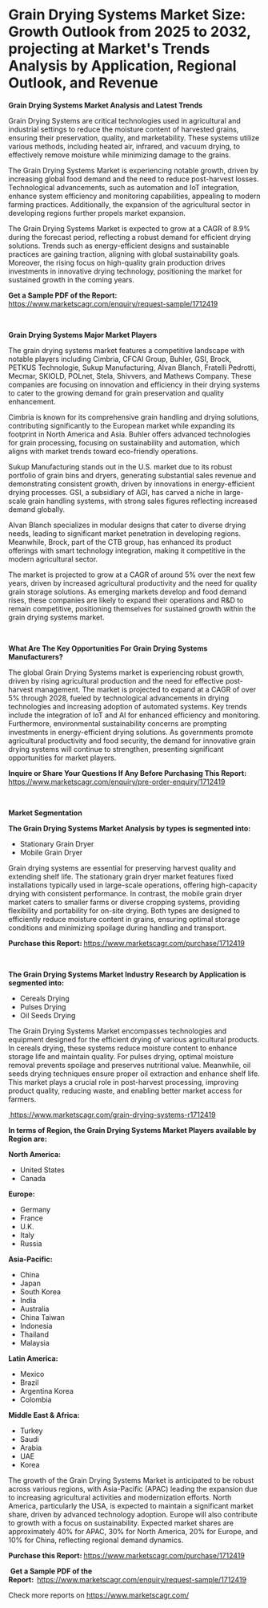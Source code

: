 <p><h1>Grain Drying Systems Market Size: Growth Outlook from 2025 to 2032, projecting at Market's Trends Analysis by Application, Regional Outlook, and Revenue</h1></p><p><strong>Grain Drying Systems Market Analysis and Latest Trends</strong></p>
<p><p>Grain Drying Systems are critical technologies used in agricultural and industrial settings to reduce the moisture content of harvested grains, ensuring their preservation, quality, and marketability. These systems utilize various methods, including heated air, infrared, and vacuum drying, to effectively remove moisture while minimizing damage to the grains. </p><p>The Grain Drying Systems Market is experiencing notable growth, driven by increasing global food demand and the need to reduce post-harvest losses. Technological advancements, such as automation and IoT integration, enhance system efficiency and monitoring capabilities, appealing to modern farming practices. Additionally, the expansion of the agricultural sector in developing regions further propels market expansion.</p><p>The Grain Drying Systems Market is expected to grow at a CAGR of 8.9% during the forecast period, reflecting a robust demand for efficient drying solutions. Trends such as energy-efficient designs and sustainable practices are gaining traction, aligning with global sustainability goals. Moreover, the rising focus on high-quality grain production drives investments in innovative drying technology, positioning the market for sustained growth in the coming years.</p></p>
<p><strong>Get a Sample PDF of the Report:&nbsp;</strong> <a href="https://www.marketscagr.com/enquiry/request-sample/1712419?utm_campaign=1868&utm_medium=2&utm_source=Github&utm_content=ia&utm_term=11012025&utm_id=grain-drying-systems">https://www.marketscagr.com/enquiry/request-sample/1712419</a></p>
<p>&nbsp;</p>
<p><strong>Grain Drying Systems Major Market Players</strong></p>
<p><p>The grain drying systems market features a competitive landscape with notable players including Cimbria, CFCAI Group, Buhler, GSI, Brock, PETKUS Technologie, Sukup Manufacturing, Alvan Blanch, Fratelli Pedrotti, Mecmar, SKIOLD, POLnet, Stela, Shivvers, and Mathews Company. These companies are focusing on innovation and efficiency in their drying systems to cater to the growing demand for grain preservation and quality enhancement.</p><p>Cimbria is known for its comprehensive grain handling and drying solutions, contributing significantly to the European market while expanding its footprint in North America and Asia. Buhler offers advanced technologies for grain processing, focusing on sustainability and automation, which aligns with market trends toward eco-friendly operations.</p><p>Sukup Manufacturing stands out in the U.S. market due to its robust portfolio of grain bins and dryers, generating substantial sales revenue and demonstrating consistent growth, driven by innovations in energy-efficient drying processes. GSI, a subsidiary of AGI, has carved a niche in large-scale grain handling systems, with strong sales figures reflecting increased demand globally.</p><p>Alvan Blanch specializes in modular designs that cater to diverse drying needs, leading to significant market penetration in developing regions. Meanwhile, Brock, part of the CTB group, has enhanced its product offerings with smart technology integration, making it competitive in the modern agricultural sector.</p><p>The market is projected to grow at a CAGR of around 5% over the next few years, driven by increased agricultural productivity and the need for quality grain storage solutions. As emerging markets develop and food demand rises, these companies are likely to expand their operations and R&D to remain competitive, positioning themselves for sustained growth within the grain drying systems market.</p></p>
<p>&nbsp;</p>
<p><strong>What Are The Key Opportunities For Grain Drying Systems Manufacturers?</strong></p>
<p><p>The global Grain Drying Systems market is experiencing robust growth, driven by rising agricultural production and the need for effective post-harvest management. The market is projected to expand at a CAGR of over 5% through 2028, fueled by technological advancements in drying technologies and increasing adoption of automated systems. Key trends include the integration of IoT and AI for enhanced efficiency and monitoring. Furthermore, environmental sustainability concerns are prompting investments in energy-efficient drying solutions. As governments promote agricultural productivity and food security, the demand for innovative grain drying systems will continue to strengthen, presenting significant opportunities for market players.</p></p>
<p><strong>Inquire or Share Your Questions If Any Before Purchasing This Report:</strong> <a href="https://www.marketscagr.com/enquiry/pre-order-enquiry/1712419?utm_campaign=1868&utm_medium=2&utm_source=Github&utm_content=ia&utm_term=11012025&utm_id=grain-drying-systems">https://www.marketscagr.com/enquiry/pre-order-enquiry/1712419</a></p>
<p>&nbsp;</p>
<p><strong>Market Segmentation</strong></p>
<p><strong>The Grain Drying Systems Market Analysis by types is segmented into:</strong></p>
<p><ul><li>Stationary Grain Dryer</li><li>Mobile Grain Dryer</li></ul></p>
<p><p>Grain drying systems are essential for preserving harvest quality and extending shelf life. The stationary grain dryer market features fixed installations typically used in large-scale operations, offering high-capacity drying with consistent performance. In contrast, the mobile grain dryer market caters to smaller farms or diverse cropping systems, providing flexibility and portability for on-site drying. Both types are designed to efficiently reduce moisture content in grains, ensuring optimal storage conditions and minimizing spoilage during handling and transport.</p></p>
<p><strong>Purchase this Report:&nbsp;</strong><a href="https://www.marketscagr.com/purchase/1712419?utm_campaign=1868&utm_medium=2&utm_source=Github&utm_content=ia&utm_term=11012025&utm_id=grain-drying-systems">https://www.marketscagr.com/purchase/1712419</a></p>
<p>&nbsp;</p>
<p><strong>The Grain Drying Systems Market Industry Research by Application is segmented into:</strong></p>
<p><ul><li>Cereals Drying</li><li>Pulses Drying</li><li>Oil Seeds Drying</li></ul></p>
<p><p>The Grain Drying Systems Market encompasses technologies and equipment designed for the efficient drying of various agricultural products. In cereals drying, these systems reduce moisture content to enhance storage life and maintain quality. For pulses drying, optimal moisture removal prevents spoilage and preserves nutritional value. Meanwhile, oil seeds drying techniques ensure proper oil extraction and enhance shelf life. This market plays a crucial role in post-harvest processing, improving product quality, reducing waste, and enabling better market access for farmers.</p></p>
<p><a href="https://www.marketscagr.com/grain-drying-systems-r1712419?utm_campaign=1868&utm_medium=2&utm_source=Github&utm_content=ia&utm_term=11012025&utm_id=grain-drying-systems">&nbsp;https://www.marketscagr.com/grain-drying-systems-r1712419</a></p>
<p><strong>In terms of Region, the Grain Drying Systems Market Players available by Region are:</strong></p>
<p>
    <p> <strong> North America: </strong>
        <ul>
            <li>United States</li>
            <li>Canada</li>
        </ul>
        </p> 
    <p> <strong> Europe: </strong>
        <ul>
            <li>Germany</li>
            <li>France</li>
            <li>U.K.</li>
            <li>Italy</li>
            <li>Russia</li>
        </ul>
        </p> 
    <p> <strong> Asia-Pacific: </strong>
        <ul>
            <li>China</li>
            <li>Japan</li>
            <li>South Korea</li>
            <li>India</li>
            <li>Australia</li>
            <li>China Taiwan</li>
            <li>Indonesia</li>
            <li>Thailand</li>
            <li>Malaysia</li>
        </ul>
        </p> 
    <p> <strong> Latin America: </strong>
        <ul>
            <li>Mexico</li>
            <li>Brazil</li>
            <li>Argentina Korea</li>
            <li>Colombia</li>
        </ul>
        </p> 
    <p> <strong> Middle East & Africa: </strong>
        <ul>
            <li>Turkey</li>
            <li>Saudi</li>
            <li>Arabia</li>
            <li>UAE</li>
            <li>Korea</li>
        </ul>
    </p>
    </p>
<p><p>The growth of the Grain Drying Systems Market is anticipated to be robust across various regions, with Asia-Pacific (APAC) leading the expansion due to increasing agricultural activities and modernization efforts. North America, particularly the USA, is expected to maintain a significant market share, driven by advanced technology adoption. Europe will also contribute to growth with a focus on sustainability. Expected market shares are approximately 40% for APAC, 30% for North America, 20% for Europe, and 10% for China, reflecting regional demand dynamics.</p></p>
<p><strong>Purchase this Report: </strong><a href="https://www.marketscagr.com/purchase/1712419?utm_campaign=1868&utm_medium=2&utm_source=Github&utm_content=ia&utm_term=11012025&utm_id=grain-drying-systems">https://www.marketscagr.com/purchase/1712419</a></p>
<p>&nbsp;<strong>Get a Sample PDF of the Report:&nbsp;&nbsp;</strong><a href="https://www.marketscagr.com/enquiry/request-sample/1712419?utm_campaign=1868&utm_medium=2&utm_source=Github&utm_content=ia&utm_term=11012025&utm_id=grain-drying-systems">https://www.marketscagr.com/enquiry/request-sample/1712419</a></p>
<p><strong></strong></p>
<p>Check more reports on <a href="https://www.marketscagr.com/?utm_campaign=1868&utm_medium=2&utm_source=Github&utm_content=ia&utm_term=11012025&utm_id=grain-drying-systems">https://www.marketscagr.com/</a></p>
